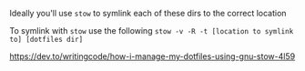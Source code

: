 Ideally you'll use `stow` to symlink each of these dirs to the correct location 

To symlink with `stow` use the following `stow -v -R -t [location to symlink to] [dotfiles dir]`

https://dev.to/writingcode/how-i-manage-my-dotfiles-using-gnu-stow-4l59
